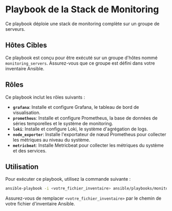 # Playbook de la Stack de Monitoring

Ce playbook déploie une stack de monitoring complète sur un groupe de serveurs.

## Hôtes Cibles

Ce playbook est conçu pour être exécuté sur un groupe d'hôtes nommé `monitoring_servers`. Assurez-vous que ce groupe est défini dans votre inventaire Ansible.

## Rôles

Ce playbook inclut les rôles suivants :

-   **`grafana`**: Installe et configure Grafana, le tableau de bord de visualisation.
-   **`prometheus`**: Installe et configure Prometheus, la base de données de séries temporelles et le système de monitoring.
-   **`loki`**: Installe et configure Loki, le système d'agrégation de logs.
-   **`node_exporter`**: Installe l'exportateur de nœud Prometheus pour collecter les métriques au niveau du système.
-   **`metricbeat`**: Installe Metricbeat pour collecter les métriques du système et des services.

## Utilisation

Pour exécuter ce playbook, utilisez la commande suivante :

```bash
ansible-playbook -i <votre_fichier_inventaire> ansible/playbooks/monitoring.yml
```

Assurez-vous de remplacer `<votre_fichier_inventaire>` par le chemin de votre fichier d'inventaire Ansible.
